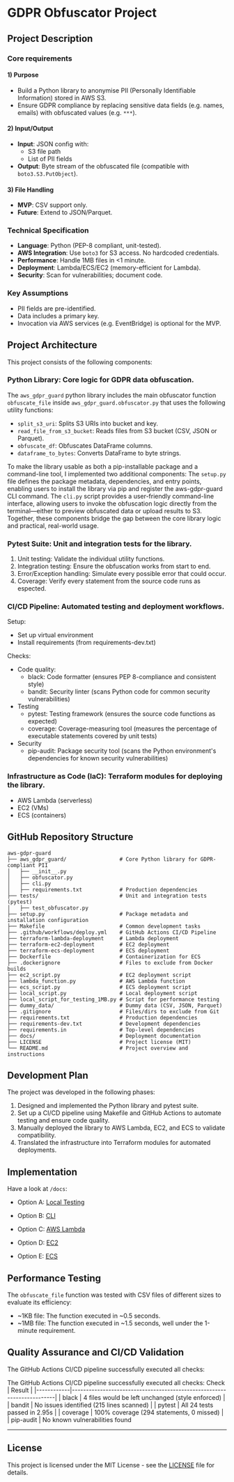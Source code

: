 # GDPR Obfuscator Project

## Project Description

### Core requirements

#### 1) Purpose

- Build a Python library to anonymise PII (Personally Identifiable Information) stored in AWS S3.
- Ensure GDPR compliance by replacing sensitive data fields (e.g. names, emails) with obfuscated values (e.g. `***`).


#### 2) Input/Output

- **Input**: JSON config with:
	- S3 file path
	- List of PII fields
- **Output**: Byte stream of the obfuscated file (compatible with `boto3.S3.PutObject`).


#### 3) File Handling

- **MVP**: CSV support only.
- **Future**: Extend to JSON/Parquet.


### Technical Specification

- **Language**: Python (PEP-8 compliant, unit-tested).
- **AWS Integration**: Use `boto3` for S3 access. No hardcoded credentials.
- **Performance**: Handle 1MB files in <1 minute.
- **Deployment**: Lambda/ECS/EC2 (memory-efficient for Lambda).
- **Security**: Scan for vulnerabilities; document code.


### Key Assumptions

- PII fields are pre-identified.
- Data includes a primary key.
- Invocation via AWS services (e.g. EventBridge) is optional for the MVP. 


## Project Architecture

This project consists of the following components:

### **Python Library**: Core logic for GDPR data obfuscation.

The `aws_gdpr_guard` python library includes the main obfuscator function `obfuscate_file` inside `aws_gdpr_guard.obfuscator.py` that uses the following utility functions:
- `split_s3_uri`: Splits S3 URIs into bucket and key.
- `read_file_from_s3_bucket`: Reads files from S3 bucket (CSV, JSON or Parquet).
- `obfuscate_df`: Obfuscates DataFrame columns.
- `dataframe_to_bytes`: Converts DataFrame to byte strings.

To make the library usable as both a pip-installable package and a command-line tool, I implemented two additional components: The `setup.py` file defines the package metadata, dependencies, and entry points, enabling users to install the library via pip and register the aws-gdpr-guard CLI command. The `cli.py` script provides a user-friendly command-line interface, allowing users to invoke the obfuscation logic directly from the terminal—either to preview obfuscated data or upload results to S3. Together, these components bridge the gap between the core library logic and practical, real-world usage.


### **Pytest Suite**: Unit and integration tests for the library.

1) Unit testing: Validate the individual utility functions.
2) Integration testing: Ensure the obfuscation works from start to end.
3) Error/Exception handling: Simulate every possible error that could occur.
4) Coverage: Verify every statement from the source code runs as espected.


### **CI/CD Pipeline**: Automated testing and deployment workflows.

Setup:
- Set up virtual environment
- Install requirements (from requirements-dev.txt)

Checks:
- Code quality:
    - black: Code formatter (ensures PEP 8-compliance and consistent style)
    - bandit: Security linter (scans Python code for common security vulnerabilities)
- Testing
    - pytest: Testing framework (ensures the source code functions as expected)
    - coverage: Coverage-measuring tool (measures the percentage of executable statements covered by unit tests)
- Security
    - pip-audit: Package security tool (scans the Python environment's dependencies for known security vulnerabilities)


### **Infrastructure as Code (IaC)**: Terraform modules for deploying the library.

- AWS Lambda (serverless)
- EC2 (VMs)
- ECS (containers)


## GitHub Repository Structure

```
aws-gdpr-guard
├── aws_gdpr_guard/                 # Core Python library for GDPR-compliant PII
│   ├── __init__.py
│   ├── obfuscator.py
│   ├── cli.py
│   ├── requirements.txt            # Production dependencies
├── tests/                          # Unit and integration tests (pytest)
│   ├── test_obfuscator.py
├── setup.py                        # Package metadata and installation configuration
├── Makefile                        # Common development tasks
├── .github/workflows/deploy.yml    # GitHub Actions CI/CD Pipeline
├── terraform-lambda-deployment     # Lambda deployment
├── terraform-ec2-deployment        # EC2 deployment
├── terraform-ecs-deployment        # ECS deployment
├── Dockerfile                      # Containerization for ECS
├── .dockerignore                   # Files to exclude from Docker builds
├── ec2_script.py                   # EC2 deployment script
├── lambda_function.py              # AWS Lambda function
├── ecs_script.py                   # ECS deployment script
├── local_script.py                 # Local deployment script
├── local_script_for_testing_1MB.py # Script for performance testing
├── dummy_data/                     # Dummy data (CSV, JSON, Parquet)
├── .gitignore                      # Files/dirs to exclude from Git
├── requirements.txt                # Production dependencies
├── requirements-dev.txt            # Development dependencies
├── requirements.in                 # Top-level dependencies
├── docs/                           # Deployment documentation
├── LICENSE                         # Project license (MIT)
└── README.md                       # Project overview and instructions
```


## Development Plan

The project was developed in the following phases:

1. Designed and implemented the Python library and pytest suite.
2. Set up a CI/CD pipeline using Makefile and GitHub Actions to automate testing and ensure code quality.
3. Manually deployed the library to AWS Lambda, EC2, and ECS to validate compatibility.
4. Translated the infrastructure into Terraform modules for automated deployments.


## Implementation

Have a look at `/docs`:

* Option A: [Local Testing](docs/local.md)

* Option B: [CLI](docs/cli.md)

* Option C: [AWS Lambda](docs/lambda.md)

* Option D: [EC2](docs/ec2.md)

* Option E: [ECS](docs/ecs.md)



## Performance Testing

The `obfuscate_file` function was tested with CSV files of different sizes to evaluate its efficiency:

- ~1KB file: The function executed in ~0.5 seconds.
- ~1MB file: The function executed in ~1.5 seconds, well under the 1-minute requirement.


## Quality Assurance and CI/CD Validation

The GitHub Actions CI/CD pipeline successfully executed all checks:

The GitHub Actions CI/CD pipeline successfully executed all checks:
   Check      | Result                                                                 |
 |------------|------------------------------------------------------------------------|
 | black      | 4 files would be left unchanged (style enforced)                       |
 | bandit     | No issues identified (215 lines scanned)                               |
 | pytest     | All 24 tests passed in 2.95s                                           |
 | coverage   | 100% coverage (294 statements, 0 missed)                               |
 | pip-audit  | No known vulnerabilities found  


---
## License
This project is licensed under the MIT License - see the [LICENSE](LICENSE) file for details.

